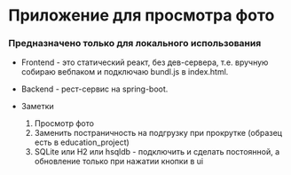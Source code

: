 # Приложение для просмотра фото
### Предназначено только для локального использования
+ Frontend - это статический реакт, без дев-сервера, т.е. вручную собираю вебпаком и подключаю bundl.js в index.html.
+ Backend - рест-сервис на spring-boot.

+ Заметки
    1. Просмотр фото
    1. Заменить постраничность на подгрузку при прокрутке (образец есть в education_project) 
    1. SQLite или H2 или hsqldb - подключить и сделать постоянной, а обновление только при нажатии кнопки в ui
